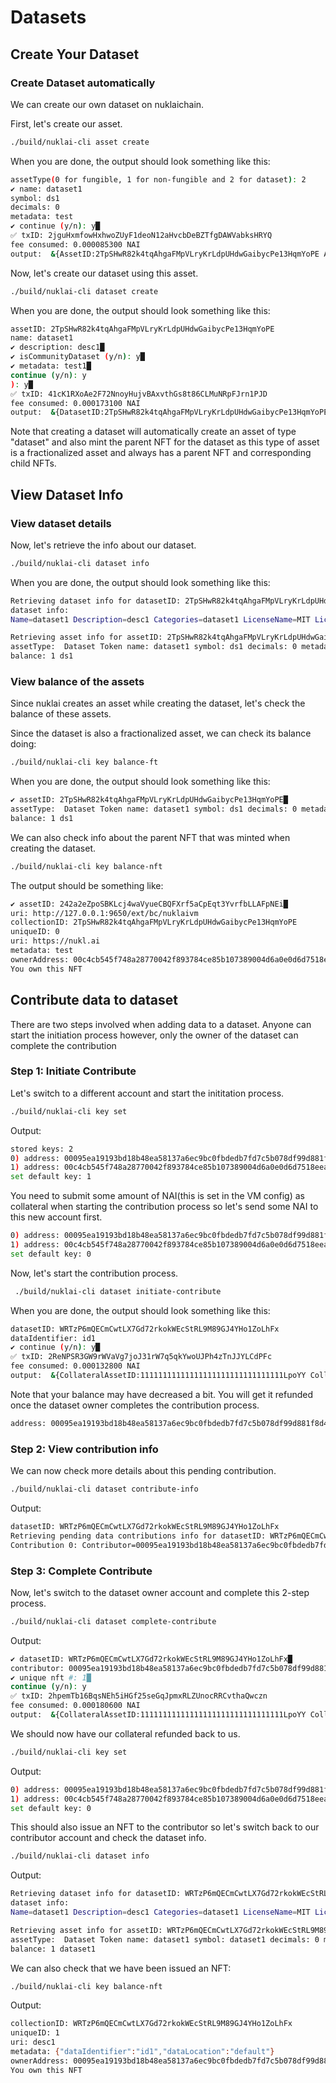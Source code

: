 # Datasets

## Create Your Dataset

### Create Dataset automatically

We can create our own dataset on nuklaichain.

First, let's create our asset.

```bash
./build/nuklai-cli asset create
```

When you are done, the output should look something like this:

```bash
assetType(0 for fungible, 1 for non-fungible and 2 for dataset): 2
✔ name: dataset1
symbol: ds1
decimals: 0
metadata: test
✔ continue (y/n): y█
✅ txID: 2jguHxmfowHxhwoZUyF1deoN12aHvcbDeBZTfgDAWVabksHRYQ
fee consumed: 0.000085300 NAI
output:  &{AssetID:2TpSHwR82k4tqAhgaFMpVLryKrLdpUHdwGaibycPe13HqmYoPE AssetBalance:1 DatasetParentNftID:242a2eZpoSBKLcj4waVyueCBQFXrf5aCpEqt3YvrfbLLAFpNEi}
```

Now, let's create our dataset using this asset.

```bash
./build/nuklai-cli dataset create
```

When you are done, the output should look something like this:

```bash
assetID: 2TpSHwR82k4tqAhgaFMpVLryKrLdpUHdwGaibycPe13HqmYoPE
name: dataset1
✔ description: desc1█
✔ isCommunityDataset (y/n): y█
✔ metadata: test1█
continue (y/n): y
): y█
✅ txID: 41cK1RXoAe2F72NnoyHujvBAxvthGs8t86CLMuNRpFJrn1PJD
fee consumed: 0.000173100 NAI
output:  &{DatasetID:2TpSHwR82k4tqAhgaFMpVLryKrLdpUHdwGaibycPe13HqmYoPE DatasetParentNftID:242a2eZpoSBKLcj4waVyueCBQFXrf5aCpEqt3YvrfbLLAFpNEi}
```

Note that creating a dataset will automatically create an asset of type "dataset" and also mint the parent NFT for the dataset as this type of asset is a fractionalized asset and always has a parent NFT and corresponding child NFTs.

## View Dataset Info

### View dataset details

Now, let's retrieve the info about our dataset.

```bash
./build/nuklai-cli dataset info
```

When you are done, the output should look something like this:

```bash
Retrieving dataset info for datasetID: 2TpSHwR82k4tqAhgaFMpVLryKrLdpUHdwGaibycPe13HqmYoPE
dataset info:
Name=dataset1 Description=desc1 Categories=dataset1 LicenseName=MIT LicenseSymbol=MIT LicenseURL=https://opensource.org/licenses/MIT Metadata=test1 IsCommunityDataset=true SaleID=11111111111111111111111111111111LpoYY BaseAsset=11111111111111111111111111111111LpoYY BasePrice=0 RevenueModelDataShare=100 RevenueModelMetadataShare=0 RevenueModelDataOwnerCut=10 RevenueModelMetadataOwnerCut=0 Owner=00c4cb545f748a28770042f893784ce85b107389004d6a0e0d6d7518eeae1292d9

Retrieving asset info for assetID: 2TpSHwR82k4tqAhgaFMpVLryKrLdpUHdwGaibycPe13HqmYoPE
assetType:  Dataset Token name: dataset1 symbol: ds1 decimals: 0 metadata: test uri: https://nukl.ai totalSupply: 1 maxSupply: 0 owner: 00c4cb545f748a28770042f893784ce85b107389004d6a0e0d6d7518eeae1292d9 mintAdmin: 00c4cb545f748a28770042f893784ce85b107389004d6a0e0d6d7518eeae1292d9 pauseUnpauseAdmin: 00c4cb545f748a28770042f893784ce85b107389004d6a0e0d6d7518eeae1292d9 freezeUnfreezeAdmin: 00c4cb545f748a28770042f893784ce85b107389004d6a0e0d6d7518eeae1292d9 enableDisableKYCAccountAdmin: 00c4cb545f748a28770042f893784ce85b107389004d6a0e0d6d7518eeae1292d9
balance: 1 ds1
```

### View balance of the assets

Since nuklai creates an asset while creating the dataset, let's check the balance of these assets.

Since the dataset is also a fractionalized asset, we can check its balance doing:

```bash
./build/nuklai-cli key balance-ft
```

When you are done, the output should look something like this:

```bash
✔ assetID: 2TpSHwR82k4tqAhgaFMpVLryKrLdpUHdwGaibycPe13HqmYoPE█
assetType:  Dataset Token name: dataset1 symbol: ds1 decimals: 0 metadata: test uri: https://nukl.ai totalSupply: 1 maxSupply: 0 owner: 00c4cb545f748a28770042f893784ce85b107389004d6a0e0d6d7518eeae1292d9 mintAdmin: 00c4cb545f748a28770042f893784ce85b107389004d6a0e0d6d7518eeae1292d9 pauseUnpauseAdmin: 00c4cb545f748a28770042f893784ce85b107389004d6a0e0d6d7518eeae1292d9 freezeUnfreezeAdmin: 00c4cb545f748a28770042f893784ce85b107389004d6a0e0d6d7518eeae1292d9 enableDisableKYCAccountAdmin: 00c4cb545f748a28770042f893784ce85b107389004d6a0e0d6d7518eeae1292d9
balance: 1 ds1
```

We can also check info about the parent NFT that was minted when creating the dataset.

```bash
./build/nuklai-cli key balance-nft
```

The output should be something like:

```bash
✔ assetID: 242a2eZpoSBKLcj4waVyueCBQFXrf5aCpEqt3YvrfbLLAFpNEi█
uri: http://127.0.0.1:9650/ext/bc/nuklaivm
collectionID: 2TpSHwR82k4tqAhgaFMpVLryKrLdpUHdwGaibycPe13HqmYoPE
uniqueID: 0
uri: https://nukl.ai
metadata: test
ownerAddress: 00c4cb545f748a28770042f893784ce85b107389004d6a0e0d6d7518eeae1292d9
You own this NFT
```

## Contribute data to dataset

There are two steps involved when adding data to a dataset. Anyone can start the initiation process however, only the owner of the dataset can complete the contribution

### Step 1: Initiate Contribute

Let's switch to a different account and start the inititation process.

```bash
./build/nuklai-cli key set
```

Output:

```bash
stored keys: 2
0) address: 00095ea19193bd18b48ea58137a6ec9bc0fbdedb7fd7c5b078df99d881f8d407c4 balance: 0 NAI
1) address: 00c4cb545f748a28770042f893784ce85b107389004d6a0e0d6d7518eeae1292d9 balance: 852999999.999503732 NAI
set default key: 1
```

You need to submit some amount of NAI(this is set in the VM config) as collateral when starting the contribution process so let's send some NAI to this new account first.

```bash
0) address: 00095ea19193bd18b48ea58137a6ec9bc0fbdedb7fd7c5b078df99d881f8d407c4 balance: 50.000000000 NAI
1) address: 00c4cb545f748a28770042f893784ce85b107389004d6a0e0d6d7518eeae1292d9 balance: 852999949.999776721 NAI
set default key: 0
```

Now, let's start the contribution process.

```bash
 ./build/nuklai-cli dataset initiate-contribute
```

When you are done, the output should look something like this:

```bash
datasetID: WRTzP6mQECmCwtLX7Gd72rkokWEcStRL9M89GJ4YHo1ZoLhFx
dataIdentifier: id1
✔ continue (y/n): y█
✅ txID: 2ReNPSR3GW9rWVaVg7joJ31rW7q5qkYwoUJPh4zTnJJYLCdPFc
fee consumed: 0.000132800 NAI
output:  &{CollateralAssetID:11111111111111111111111111111111LpoYY CollateralAmountTaken:1000000000}
```

Note that your balance may have decreased a bit. You will get it refunded once the dataset owner completes the contribution process.

```bash
address: 00095ea19193bd18b48ea58137a6ec9bc0fbdedb7fd7c5b078df99d881f8d407c4 balance: 48.999867200 NAI
```

### Step 2: View contribution info

We can now check more details about this pending contribution.

```bash
./build/nuklai-cli dataset contribute-info
```

Output:

```bash
datasetID: WRTzP6mQECmCwtLX7Gd72rkokWEcStRL9M89GJ4YHo1ZoLhFx
Retrieving pending data contributions info for datasetID: WRTzP6mQECmCwtLX7Gd72rkokWEcStRL9M89GJ4YHo1ZoLhFx
Contribution 0: Contributor=00095ea19193bd18b48ea58137a6ec9bc0fbdedb7fd7c5b078df99d881f8d407c4 DataLocation=default DataIdentifier=id1
```

### Step 3: Complete Contribute

Now, let's switch to the dataset owner account and complete this 2-step process.

```bash
./build/nuklai-cli dataset complete-contribute
```

Output:

```bash
✔ datasetID: WRTzP6mQECmCwtLX7Gd72rkokWEcStRL9M89GJ4YHo1ZoLhFx█
contributor: 00095ea19193bd18b48ea58137a6ec9bc0fbdedb7fd7c5b078df99d881f8d407c4
✔ unique nft #: 1█
continue (y/n): y
✅ txID: 2hpemTb16BqsNEh5iHGf25seGqJpmxRLZUnocRRCvthaQwczn
fee consumed: 0.000180600 NAI
output:  &{CollateralAssetID:11111111111111111111111111111111LpoYY CollateralAmountRefunded:1000000000 DatasetID:WRTzP6mQECmCwtLX7Gd72rkokWEcStRL9M89GJ4YHo1ZoLhFx DatasetChildNftID:2qdrhZS8WYiHtwZ8jw5kYS3YmL7PUmVv7kz3hYdHamupSQmoPv To:00095ea19193bd18b48ea58137a6ec9bc0fbdedb7fd7c5b078df99d881f8d407c4 DataLocation:[100 101 102 97 117 108 116] DataIdentifier:[105 100 49]}
```

We should now have our collateral refunded back to us.

```bash
./build/nuklai-cli key set
```

Output:

```bash
0) address: 00095ea19193bd18b48ea58137a6ec9bc0fbdedb7fd7c5b078df99d881f8d407c4 balance: 49.999867200 NAI
1) address: 00c4cb545f748a28770042f893784ce85b107389004d6a0e0d6d7518eeae1292d9 balance: 852999949.999596119 NAI
set default key: 0
```

This should also issue an NFT to the contributor so let's switch back to our contributor account and check the dataset info.

```bash
./build/nuklai-cli dataset info
```

Output:

```bash
Retrieving dataset info for datasetID: WRTzP6mQECmCwtLX7Gd72rkokWEcStRL9M89GJ4YHo1ZoLhFx
dataset info:
Name=dataset1 Description=desc1 Categories=dataset1 LicenseName=MIT LicenseSymbol=MIT LicenseURL=https://opensource.org/licenses/MIT Metadata=test1 IsCommunityDataset=true SaleID=11111111111111111111111111111111LpoYY BaseAsset=11111111111111111111111111111111LpoYY BasePrice=0 RevenueModelDataShare=100 RevenueModelMetadataShare=0 RevenueModelDataOwnerCut=10 RevenueModelMetadataOwnerCut=0 Owner=00c4cb545f748a28770042f893784ce85b107389004d6a0e0d6d7518eeae1292d9

Retrieving asset info for assetID: WRTzP6mQECmCwtLX7Gd72rkokWEcStRL9M89GJ4YHo1ZoLhFx
assetType:  Dataset Token name: dataset1 symbol: dataset1 decimals: 0 metadata: desc1 uri: desc1 totalSupply: 2 maxSupply: 0 owner: 00c4cb545f748a28770042f893784ce85b107389004d6a0e0d6d7518eeae1292d9 mintAdmin: 00c4cb545f748a28770042f893784ce85b107389004d6a0e0d6d7518eeae1292d9 pauseUnpauseAdmin: 00c4cb545f748a28770042f893784ce85b107389004d6a0e0d6d7518eeae1292d9 freezeUnfreezeAdmin: 00c4cb545f748a28770042f893784ce85b107389004d6a0e0d6d7518eeae1292d9 enableDisableKYCAccountAdmin: 00c4cb545f748a28770042f893784ce85b107389004d6a0e0d6d7518eeae1292d9
balance: 1 dataset1
```

We can also check that we have been issued an NFT:

```bash
./build/nuklai-cli key balance-nft
```

Output:

```bash
collectionID: WRTzP6mQECmCwtLX7Gd72rkokWEcStRL9M89GJ4YHo1ZoLhFx
uniqueID: 1
uri: desc1
metadata: {"dataIdentifier":"id1","dataLocation":"default"}
ownerAddress: 00095ea19193bd18b48ea58137a6ec9bc0fbdedb7fd7c5b078df99d881f8d407c4
You own this NFT
```
